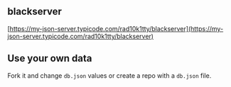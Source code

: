 ## blackserver

[https://my-json-server.typicode.com/rad10k1tty/blackserver](https://my-json-server.typicode.com/rad10k1tty/blackserver)

## Use your own data

Fork it and change `db.json` values or create a repo with a `db.json` file.
